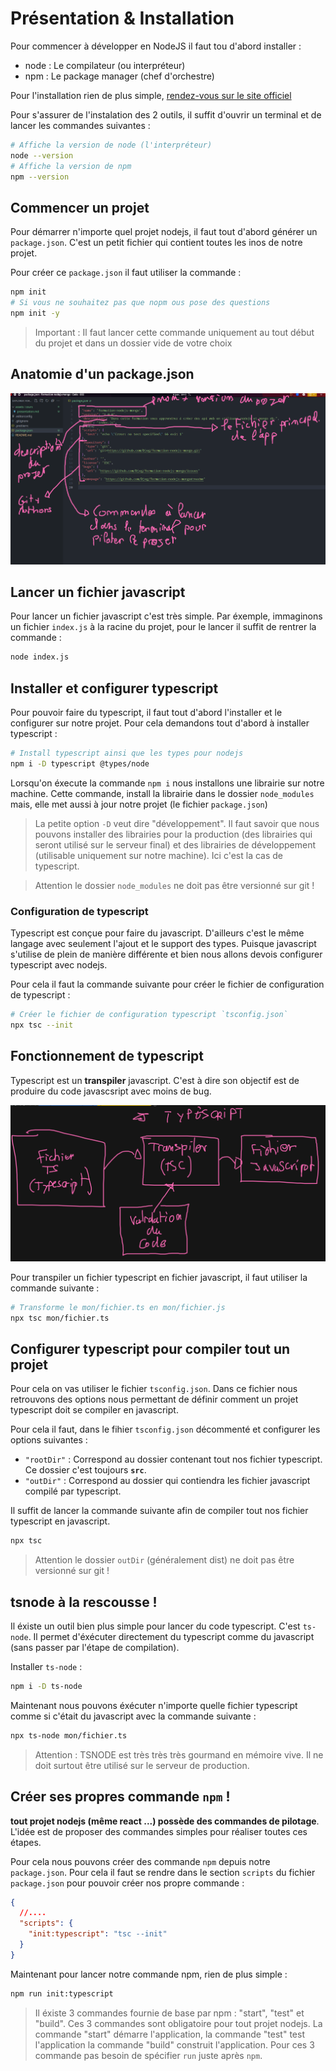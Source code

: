 # Présentation & Installation

Pour commencer à développer en NodeJS il faut tou d'abord installer :

- node : Le compilateur (ou interpréteur)
- npm : Le package manager (chef d'orchestre)

Pour l'installation rien de plus simple, [rendez-vous sur le site officiel](https://nodejs.org/en/download/)

Pour s'assurer de l'instalation des 2 outils, il suffit d'ouvrir un terminal et de lancer
les commandes suivantes :

```bash
# Affiche la version de node (l'interpréteur)
node --version
# Affiche la version de npm
npm --version
```

## Commencer un projet

Pour démarrer n'importe quel projet nodejs, il faut tout d'abord générer un `package.json`. C'est un petit fichier qui contient toutes les inos de notre projet.

Pour créer ce `package.json` il faut utiliser la commande :

```bash
npm init
# Si vous ne souhaitez pas que nopm ous pose des questions
npm init -y
```

> Important : Il faut lancer cette commande uniquement au tout début du projet et dans un dossier vide de votre choix

## Anatomie d'un package.json

![Package.json](../images/package.png)

## Lancer un fichier javascript

Pour lancer un fichier javascript c'est très simple. Par éxemple, immaginons un fichier `index.js` à la racine du projet, pour le lancer il suffit de rentrer la commande :

```bash
node index.js
```

## Installer et configurer typescript

Pour pouvoir faire du typescript, il faut tout d'abord l'installer et le configurer sur notre projet. Pour cela demandons tout d'abord à installer typescript :

```bash
# Install typescript ainsi que les types pour nodejs
npm i -D typescript @types/node
```

Lorsqu'on éxecute la commande `npm i` nous installons une librairie sur notre machine. Cette commande, install la librairie dans le dossier `node_modules` mais, elle met aussi à jour notre projet (le fichier `package.json`)

> La petite option `-D` veut dire "développement". Il faut savoir que nous pouvons installer des librairies pour la production (des librairies qui seront utilisé sur le serveur final) et des librairies de développement (utilisable uniquement sur notre machine). Ici c'est la cas de typescript.

> Attention le dossier `node_modules` ne doit pas être versionné sur git !

### Configuration de typescript

Typescript est conçue pour faire du javascript. D'ailleurs c'est le même langage avec seulement l'ajout et le support des types. Puisque javascript s'utilise de plein de manière différente et bien nous allons devois configurer typescript avec nodejs.

Pour cela il faut la commande suivante pour créer le fichier de configuration de typescript :

```bash
# Créer le fichier de configuration typescript `tsconfig.json`
npx tsc --init
```

## Fonctionnement de typescript

Typescript est un **transpiler** javascript. C'est à dire son objectif est de produire du code javascsript avec moins de bug.

![Fonctionnement de typescript](../images/typescript.png)

Pour transpiler un fichier typescript en fichier javascript, il faut utiliser la commande suivante :

```bash
# Transforme le mon/fichier.ts en mon/fichier.js
npx tsc mon/fichier.ts
```

## Configurer typescript pour compiler tout un projet

Pour cela on vas utiliser le fichier `tsconfig.json`. Dans ce fichier nous retrouvons des options nous permettant de définir comment un projet typescript doit se compiler en javascript.

Pour cela il faut, dans le fihier `tsconfig.json` décommenté et configurer les options suivantes :

- `"rootDir"` : Correspond au dossier contenant tout nos fichier typescript. Ce dossier c'est toujours **`src`**.
- `"outDir"` : Correspond au dossier qui contiendra les fichier javascript compilé par typescript.

Il suffit de lancer la commande suivante afin de compiler tout nos fichier typescript en javascript.

```bash
npx tsc
```

> Attention le dossier `outDir` (généralement dist) ne doit pas être versionné sur git !

## tsnode à la rescousse !

Il éxiste un outil bien plus simple pour lancer du code typescript. C'est `ts-node`. Il permet d'éxécuter directement du typescript comme du javascript (sans passer par l'étape de compilation).

Installer `ts-node` :

```bash
npm i -D ts-node
```

Maintenant nous pouvons éxécuter n'importe quelle fichier typescript comme si c'était du javascript avec la commande suivante :

```bash
npx ts-node mon/fichier.ts
```

> Attention : TSNODE est très très très gourmand en mémoire vive. Il ne doit surtout être utilisé sur le serveur de production.

## Créer ses propres commande `npm` !

**tout projet nodejs (même react ...) possède des commandes de pilotage**. L'idée est de proposer des commandes simples pour réaliser
toutes ces étapes.

Pour cela nous pouvons créer des commande `npm` depuis notre `package.json`. Pour cela il faut se rendre dans le section `scripts` du fichier `package.json` pour pouvoir créer nos propre commande :

```json
{
  //....
  "scripts": {
    "init:typescript": "tsc --init"
  }
}
```

Maintenant pour lancer notre commande npm, rien de plus simple :

```bash
npm run init:typescript
```

> Il éxiste 3 commandes fournie de base par npm : "start", "test" et "build". Ces 3 commandes sont obligatoire pour tout projet nodejs. La commande "start" démarre l'application, la commande "test" test l'application la commande "build" construit l'application. Pour ces 3 commande pas besoin de spécifier `run` juste après `npm`.
